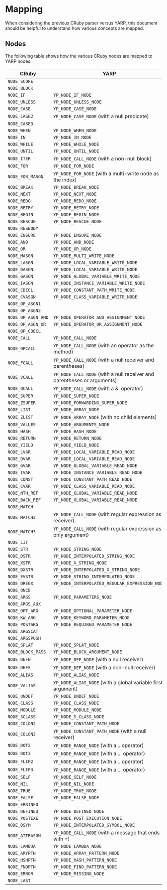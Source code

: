 # Mapping

When considering the previous CRuby parser versus YARP, this document should be helpful to understand how various concepts are mapped.

## Nodes

The following table shows how the various CRuby nodes are mapped to YARP nodes.

| CRuby | YARP |
| --- | --- |
| `NODE_SCOPE` | |
| `NODE_BLOCK` | |
| `NODE_IF` | `YP_NODE_IF_NODE` |
| `NODE_UNLESS` | `YP_NODE_UNLESS_NODE` |
| `NODE_CASE` | `YP_NODE_CASE_NODE` |
| `NODE_CASE2` | `YP_NODE_CASE_NODE` (with a null predicate) |
| `NODE_CASE3` | |
| `NODE_WHEN` | `YP_NODE_WHEN_NODE` |
| `NODE_IN` | `YP_NODE_IN_NODE` |
| `NODE_WHILE` | `YP_NODE_WHILE_NODE` |
| `NODE_UNTIL` | `YP_NODE_UNTIL_NODE` |
| `NODE_ITER` | `YP_NODE_CALL_NODE` (with a non-null block) |
| `NODE_FOR` | `YP_NODE_FOR_NODE` |
| `NODE_FOR_MASGN` | `YP_NODE_FOR_NODE` (with a multi-write node as the index) |
| `NODE_BREAK` | `YP_NODE_BREAK_NODE` |
| `NODE_NEXT` | `YP_NODE_NEXT_NODE` |
| `NODE_REDO` | `YP_NODE_REDO_NODE` |
| `NODE_RETRY` | `YP_NODE_RETRY_NODE` |
| `NODE_BEGIN` | `YP_NODE_BEGIN_NODE` |
| `NODE_RESCUE` | `YP_NODE_RESCUE_NODE` |
| `NODE_RESBODY` | |
| `NODE_ENSURE` | `YP_NODE_ENSURE_NODE` |
| `NODE_AND` | `YP_NODE_AND_NODE` |
| `NODE_OR` | `YP_NODE_OR_NODE` |
| `NODE_MASGN` | `YP_NODE_MULTI_WRITE_NODE` |
| `NODE_LASGN` | `YP_NODE_LOCAL_VARIABLE_WRITE_NODE` |
| `NODE_DASGN` | `YP_NODE_LOCAL_VARIABLE_WRITE_NODE` |
| `NODE_GASGN` | `YP_NODE_GLOBAL_VARIABLE_WRITE_NODE` |
| `NODE_IASGN` | `YP_NODE_INSTANCE_VARIABLE_WRITE_NODE` |
| `NODE_CDECL` | `YP_NODE_CONSTANT_PATH_WRITE_NODE` |
| `NODE_CVASGN` | `YP_NODE_CLASS_VARIABLE_WRITE_NODE` |
| `NODE_OP_ASGN1` | |
| `NODE_OP_ASGN2` | |
| `NODE_OP_ASGN_AND` | `YP_NODE_OPERATOR_AND_ASSIGNMENT_NODE` |
| `NODE_OP_ASGN_OR` | `YP_NODE_OPERATOR_OR_ASSIGNMENT_NODE` |
| `NODE_OP_CDECL` | |
| `NODE_CALL` | `YP_NODE_CALL_NODE` |
| `NODE_OPCALL` | `YP_NODE_CALL_NODE` (with an operator as the method) |
| `NODE_FCALL` | `YP_NODE_CALL_NODE` (with a null receiver and parentheses) |
| `NODE_VCALL` | `YP_NODE_CALL_NODE` (with a null receiver and parentheses or arguments) |
| `NODE_QCALL` | `YP_NODE_CALL_NODE` (with a &. operator) |
| `NODE_SUPER` | `YP_NODE_SUPER_NODE` |
| `NODE_ZSUPER` | `YP_NODE_FORWARDING_SUPER_NODE` |
| `NODE_LIST` | `YP_NODE_ARRAY_NODE` |
| `NODE_ZLIST` | `YP_NODE_ARRAY_NODE` (with no child elements) |
| `NODE_VALUES` | `YP_NODE_ARGUMENTS_NODE` |
| `NODE_HASH` | `YP_NODE_HASH_NODE` |
| `NODE_RETURN` | `YP_NODE_RETURN_NODE` |
| `NODE_YIELD` | `YP_NODE_YIELD_NODE` |
| `NODE_LVAR` | `YP_NODE_LOCAL_VARIABLE_READ_NODE` |
| `NODE_DVAR` | `YP_NODE_LOCAL_VARIABLE_READ_NODE` |
| `NODE_GVAR` | `YP_NODE_GLOBAL_VARIABLE_READ_NODE` |
| `NODE_IVAR` | `YP_NODE_INSTANCE_VARIABLE_READ_NODE` |
| `NODE_CONST` | `YP_NODE_CONSTANT_PATH_READ_NODE` |
| `NODE_CVAR` | `YP_NODE_CLASS_VARIABLE_READ_NODE` |
| `NODE_NTH_REF` | `YP_NODE_GLOBAL_VARIABLE_READ_NODE` |
| `NODE_BACK_REF` | `YP_NODE_GLOBAL_VARIABLE_READ_NODE` |
| `NODE_MATCH` | |
| `NODE_MATCH2` | `YP_NODE_CALL_NODE` (with regular expression as receiver) |
| `NODE_MATCH3` | `YP_NODE_CALL_NODE` (with regular expression as only argument) |
| `NODE_LIT` | |
| `NODE_STR` | `YP_NODE_STRING_NODE` |
| `NODE_DSTR` | `YP_NODE_INTERPOLATED_STRING_NODE` |
| `NODE_XSTR` | `YP_NODE_X_STRING_NODE` |
| `NODE_DXSTR` | `YP_NODE_INTERPOLATED_X_STRING_NODE` |
| `NODE_EVSTR` | `YP_NODE_STRING_INTERPOLATED_NODE` |
| `NODE_DREGX` | `YP_NODE_INTERPOLATED_REGULAR_EXPRESSION_NODE` |
| `NODE_ONCE` | |
| `NODE_ARGS` | `YP_NODE_PARAMETERS_NODE` |
| `NODE_ARGS_AUX` | |
| `NODE_OPT_ARG` | `YP_NODE_OPTIONAL_PARAMETER_NODE` |
| `NODE_KW_ARG` | `YP_NODE_KEYWORD_PARAMETER_NODE` |
| `NODE_POSTARG` | `YP_NODE_REQUIRED_PARAMETER_NODE` |
| `NODE_ARGSCAT` | |
| `NODE_ARGSPUSH` | |
| `NODE_SPLAT` | `YP_NODE_SPLAT_NODE` |
| `NODE_BLOCK_PASS` | `YP_NODE_BLOCK_ARGUMENT_NODE` |
| `NODE_DEFN` | `YP_NODE_DEF_NODE` (with a null receiver) |
| `NODE_DEFS` | `YP_NODE_DEF_NODE` (with a non-null receiver) |
| `NODE_ALIAS` | `YP_NODE_ALIAS_NODE` |
| `NODE_VALIAS` | `YP_NODE_ALIAS_NODE` (with a global variable first argument) |
| `NODE_UNDEF` | `YP_NODE_UNDEF_NODE` |
| `NODE_CLASS` | `YP_NODE_CLASS_NODE` |
| `NODE_MODULE` | `YP_NODE_MODULE_NODE` |
| `NODE_SCLASS` | `YP_NODE_S_CLASS_NODE` |
| `NODE_COLON2` | `YP_NODE_CONSTANT_PATH_NODE` |
| `NODE_COLON3` | `YP_NODE_CONSTANT_PATH_NODE` (with a null receiver) |
| `NODE_DOT2` | `YP_NODE_RANGE_NODE` (with a .. operator) |
| `NODE_DOT3` | `YP_NODE_RANGE_NODE` (with a ... operator) |
| `NODE_FLIP2` | `YP_NODE_RANGE_NODE` (with a .. operator) |
| `NODE_FLIP3` | `YP_NODE_RANGE_NODE` (with a ... operator) |
| `NODE_SELF` | `YP_NODE_SELF_NODE` |
| `NODE_NIL` | `YP_NODE_NIL_NODE` |
| `NODE_TRUE` | `YP_NODE_TRUE_NODE` |
| `NODE_FALSE` | `YP_NODE_FALSE_NODE` |
| `NODE_ERRINFO` | |
| `NODE_DEFINED` | `YP_NODE_DEFINED_NODE` |
| `NODE_POSTEXE` | `YP_NODE_POST_EXECUTION_NODE` |
| `NODE_DSYM` | `YP_NODE_INTERPOLATED_SYMBOL_NODE` |
| `NODE_ATTRASGN` | `YP_NODE_CALL_NODE` (with a message that ends with =) |
| `NODE_LAMBDA` | `YP_NODE_LAMBDA_NODE` |
| `NODE_ARYPTN` | `YP_NODE_ARRAY_PATTERN_NODE` |
| `NODE_HSHPTN` | `YP_NODE_HASH_PATTERN_NODE` |
| `NODE_FNDPTN` | `YP_NODE_FIND_PATTERN_NODE` |
| `NODE_ERROR` | `YP_NODE_MISSING_NODE` |
| `NODE_LAST` | |
```
